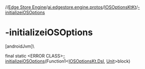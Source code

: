 //[Edge Store Engine](../../../index.md)/[ai.edgestore.engine.protos](../index.md)/[IOSOptionsKtKt](index.md)/[-initializeiOSOptions](-initializei-o-s-options.md)

# -initializeiOSOptions

[androidJvm]\

final static &lt;ERROR CLASS&gt;[-initializeiOSOptions](-initializei-o-s-options.md)(Function1&lt;[IOSOptionsKt.Dsl](../-i-o-s-options-kt/-dsl/index.md), [Unit](https://kotlinlang.org/api/latest/jvm/stdlib/kotlin/-unit/index.html)&gt;block)
